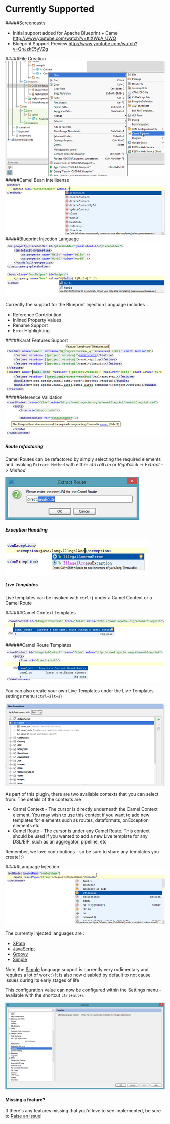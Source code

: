 Currently Supported
===================

#####Screencasts

- Initial support added for Apache Blueprint + Camel http://www.youtube.com/watch?v=ttiXWpA_UWQ
- Blueprint Support Preview http://www.youtube.com/watch?v=QnJzkE5yVZg

#####File Creation
![File Creation](/documentation/screenshots/CreateNew.png "File Creation")
#####Camel Bean Intellisense
![Intellisense](/documentation/screenshots/IntelliSense.png "Intellisense")
#####Blueprint Injection Language
![Blueprint Injection Language](/documentation/screenshots/BlueprintLanguageIntellisense.png "Blueprint Injection Language")

Currently the support for the Blueprint Injection Language includes

* Reference Contribution
* Inlined Property Values
* Rename Support
* Error Highlighting

#####Karaf Features Support
![Language Injection](/documentation/screenshots/KarafFeatures.png "Karaf Features Support")
#####Reference Validation
![Reference Validation](/documentation/screenshots/BeanReferenceValidation.png "Bean Reference Validation")

##### Route refactoring

Camel Routes can be refactored by simply selecting the required elements and invoking `Extract Method` with either *ctrl+alt+m* or *Rightclick -> Extract -> Method*

![Extract Route](/documentation/screenshots/ExtractRoute.png "Extract Route")

##### Exception Handling

![On Exception](/documentation/screenshots/OnException.png "On Exception")

##### Live Templates

Live templates can be invoked with `ctrl+j` under a Camel Context or a Camel Route

######Camel Context Templates
![Live Templates Camel Context](/documentation/screenshots/LiveTemplatesCamelContext.png "Live Templates Camel Context")
######Camel Route Templates
![Live Templates Camel Route](/documentation/screenshots/LiveTemplatesCamelRoute.png "Live Templates Camel Route")

You can also create your own Live Templates under the  Live Templates settings menu (`ctrl+alt+s`)

![Live Templates Settings](/documentation/screenshots/LiveTemplatesSettings.png "Live Templates Settings")

As part of this plugin, there are two available contexts that you can select from. The details of the contexts are

- Camel Context - The cursor is directly underneath the Camel Context element.
  You may wish to use this context if you want to add new templates for elements such as routes, dataformats, onException elements etc.
- Camel Route - The cursor is under any Camel Route.
  This context should be used if you wanted to add a new Live template for any DSL/EIP, such as an aggregator, pipeline, etc

Remember, we love contributions - so be sure to share any templates you create! :)

#####Language Injection
![Language Injection](/documentation/screenshots/LanguageInjection.png "Language Injection")

The currently injected languages are :
     
* [XPath](http://camel.apache.org/xpath.html)
* [JavaScript](http://camel.apache.org/javascript.html)
* [Groovy](http://camel.apache.org/groovy.html)
* [Simple](http://camel.apache.org/simple.html)

Note, the [Simple](http://camel.apache.org/simple.html) language support is currently very rudimentary and requires a lot of work :)
It is also now disabled by default to not cause issues during its early stages of life

This configuration value can now be configured within the Settings menu - available with the shortcut `ctrl+alt+s`

![Configuration Window](/documentation/screenshots/ConfigurationWindow.png "Configuration Window")

#### Missing a feature?

If there's any features missing that you'd love to see implemented, be sure to [Raise an issue](../../issues)!
